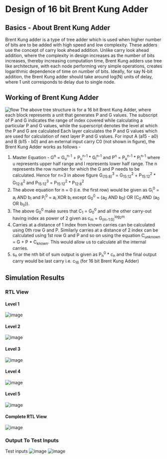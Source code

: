 # Design of 16 bit Brent Kung Adder
## Basics - About Brent Kung Adder
Brent Kung adder is a type of tree adder which is used when higher number of bits are to be added with high speed and low complexity. These adders use the concept of carry look ahead addition. Unlike carry look ahead addition, where the complexity in design increases as the number of bits increases, thereby increasing computation time, Brent Kung adders use tree like architecture, with each node performing very simple operations, creates logarithmic dependence of time on number of bits. Ideally, for say N-bit addition, the Brent Kung adder should take around log(N) units of delay, where 1 unit corresponds to delay due to single node.  
## Working of Brent Kung Adder
![flow](https://github.com/ujwaluttarwar/16-bit-Brent-Kung-Adder/assets/106365754/c9b7d351-c032-41b8-8c47-54437d26e7bf)
The above tree structure is for a 16 bit Brent Kung Adder, where each block represents a unit that generates P and G values. The subscript of P and G indicates the range of index covered while calculating a particular P and G values, while the superscript denotes the level at which the P and G are calculated Each layer calculates the P and G values which are used for calculation of next layer P and G values. For input A (a15 - a0) and B (b15 - b0) and an external input carry C0 (not shown in figure), the Brent Kung Adder works as follows - 
1. Master Equation - G<sup>n</sup> = G<sub>u</sub><sup>n-1</sup> + P<sub>u</sub><sup>n-1</sup> * G<sub>l</sub><sup>n-1</sup> and P<sup>n</sup> = P<sub>u</sub><sup>n-1</sup> * P<sub>l</sub><sup>n-1</sup> where u represents upper half range and l represents lower half range. The n represents the row number for which the G and P needs to be calculated. Hence for n=3 in above figure G<sub>(15:8)</sub><sup>3</sup> = G<sub>15:12</sub><sup>2</sup> + P<sub>15:12</sub><sup>2</sup> * G<sub>12:8</sub><sup>2</sup> and P<sub>15:12</sub><sup>3</sup> = P<sub>15:12</sub><sup>2</sup> * P<sub>12:8</sub><sup>2</sup>
2. The above equation for n = 0 (i.e. the first row) would be given as G<sub>i</sub><sup>0</sup> = a<sub>i</sub> AND b<sub>i</sub> and P<sub>i</sub><sup>0</sup> = a<sub>i</sub> XOR b<sub>i</sub> except G<sub>0</sub><sup>0</sup> =  (a<sub>0</sub> AND b<sub>0</sub>) OR (C<sub>0</sub> AND (a<sub>0</sub> OR b<sub>0</sub>)). 
3. The above G<sub>0</sub><sup>0</sup> make sures that C<sub>1</sub> = G<sub>0</sub><sup>0</sup> and all the other carry-out having index as power of 2 given as c<sub>m</sub> = G<sub>(m-1:0)</sub><sup>log<sub>2</sub>m</sup>
4. Carries at a distance of 1 index from known carries can be calculated using 0th row G and P. Similarly carries at a distance of 2 index can be calculated using 1st row G and P and so on using the equation C<sub>unknown</sub> = G + P * C<sub>known</sub>. This would allow us to calculate all the internal carries.
5. s<sub>n</sub> or the nth bit of sum output is given as P<sub>n</sub><sup>0</sup> * c<sub>n</sub> and the final output carry would be last carry i.e. c<sub>16</sub> (for 16 bit Brent Kung Adder)    
## Simulation Results
### RTL View
#### Level 1 
![image](https://github.com/ujwaluttarwar/16-bit-Brent-Kung-Adder/assets/106365754/7ba24154-4914-4014-bda6-3c0fb13b0a1a)
#### Level 2
![image](https://github.com/ujwaluttarwar/16-bit-Brent-Kung-Adder/assets/106365754/521de74f-cac5-4a8e-b44c-6fc71c2557ec)
#### Level 3
![image](https://github.com/ujwaluttarwar/16-bit-Brent-Kung-Adder/assets/106365754/9eefa78a-3df8-41ba-b605-9f43b019b84f)
#### Level 4
![image](https://github.com/ujwaluttarwar/16-bit-Brent-Kung-Adder/assets/106365754/9c5c28a5-18c4-4e93-ace3-9e37ea5ed27a)
#### Level 5
![image](https://github.com/ujwaluttarwar/16-bit-Brent-Kung-Adder/assets/106365754/4edb48f6-02cb-4220-8dc3-0fdf681e8770)
#### Complete RTL View
![image](https://github.com/ujwaluttarwar/16-bit-Brent-Kung-Adder/assets/106365754/54047dc3-251d-4df4-982c-1a1163a003d5)
### Output To Test Inputs
Test inputs
![image](https://github.com/ujwaluttarwar/16-bit-Brent-Kung-Adder/assets/106365754/4be0973a-6321-4eca-a9ca-c359c0d1d4b7)
![image](https://github.com/ujwaluttarwar/16-bit-Brent-Kung-Adder/assets/106365754/c3eeacaa-56ae-43bc-8580-8370cc7b5253)

